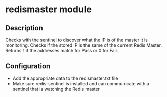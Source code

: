 # redismaster module

## Description

Checks with the sentinel to discover what the IP is of the master it is monitoring.
Checks if the stored IP is the same of the current Redis Master. Returns 1 if the
addresses match for Pass or 0 for Fail.

## Configuration

* Add the appropriate data to the redismaster.txt file
* Make sure redis-sentinel is installed and can communicate with a sentinel that is watching the Redis master
